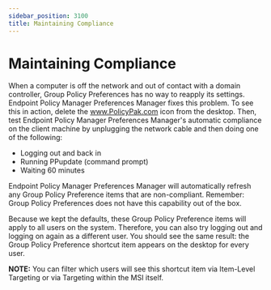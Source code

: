 ```yaml
---
sidebar_position: 3100
title: Maintaining Compliance
---
```


# Maintaining Compliance

When a computer is off the network and out of contact with a domain controller, Group Policy Preferences has no way to reapply its settings. Endpoint Policy Manager Preferences Manager fixes this problem. To see this in action, delete the www.PolicyPak.com icon from the desktop. Then, test Endpoint Policy Manager Preferences Manager's automatic compliance on the client machine by unplugging the network cable and then doing one of the following:

* Logging out and back in
* Running PPupdate (command prompt)
* Waiting 60 minutes

Endpoint Policy Manager Preferences Manager will automatically refresh any Group Policy Preference items that are non-compliant. Remember: Group Policy Preferences does not have this capability out of the box.

Because we kept the defaults, these Group Policy Preference items will apply to all users on the system. Therefore, you can also try logging out and logging on again as a different user. You should see the same result: the Group Policy Preference shortcut item appears on the desktop for every user.

**NOTE:** You can filter which users will see this shortcut item via Item-Level Targeting or via Targeting within the MSI itself.